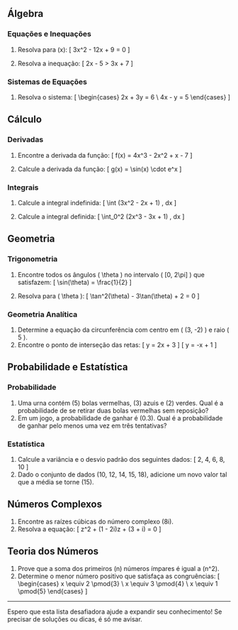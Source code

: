 ## Álgebra

### Equações e Inequações
1. Resolva para \(x\):
   \[
   3x^2 - 12x + 9 = 0
   \]

2. Resolva a inequação:
   \[
   2x - 5 > 3x + 7
   \]

### Sistemas de Equações
1. Resolva o sistema:
   \[
   \begin{cases}
   2x + 3y = 6 \\
   4x - y = 5
   \end{cases}
   \]

## Cálculo

### Derivadas
1. Encontre a derivada da função:
   \[
   f(x) = 4x^3 - 2x^2 + x - 7
   \]

2. Calcule a derivada da função:
   \[
   g(x) = \sin(x) \cdot e^x
   \]

### Integrais
1. Calcule a integral indefinida:
   \[
   \int (3x^2 - 2x + 1) \, dx
   \]

2. Calcule a integral definida:
   \[
   \int_0^2 (2x^3 - 3x + 1) \, dx
   \]

## Geometria

### Trigonometria
1. Encontre todos os ângulos \( \theta \) no intervalo \( [0, 2\pi] \) que satisfazem:
   \[
   \sin(\theta) = \frac{1}{2}
   \]

2. Resolva para \( \theta \):
   \[
   \tan^2(\theta) - 3\tan(\theta) + 2 = 0
   \]

### Geometria Analítica
1. Determine a equação da circunferência com centro em \( (3, -2) \) e raio \( 5 \).
2. Encontre o ponto de interseção das retas:
   \[
   y = 2x + 3
   \]
   \[
   y = -x + 1
   \]

## Probabilidade e Estatística

### Probabilidade
1. Uma urna contém \(5\) bolas vermelhas, \(3\) azuis e \(2\) verdes. Qual é a probabilidade de se retirar duas bolas vermelhas sem reposição?
2. Em um jogo, a probabilidade de ganhar é \(0.3\). Qual é a probabilidade de ganhar pelo menos uma vez em três tentativas?

### Estatística
1. Calcule a variância e o desvio padrão dos seguintes dados:
   \[
   2, 4, 6, 8, 10
   \]
2. Dado o conjunto de dados \(10, 12, 14, 15, 18\), adicione um novo valor tal que a média se torne \(15\).

## Números Complexos
1. Encontre as raízes cúbicas do número complexo \(8i\).
2. Resolva a equação:
   \[
   z^2 + (1 - 2i)z + (3 + i) = 0
   \]

## Teoria dos Números
1. Prove que a soma dos primeiros \(n\) números ímpares é igual a \(n^2\).
2. Determine o menor número positivo que satisfaça as congruências:
   \[
   \begin{cases}
   x \equiv 2 \pmod{3} \\
   x \equiv 3 \pmod{4} \\
   x \equiv 1 \pmod{5}
   \end{cases}
   \]

---

Espero que esta lista desafiadora ajude a expandir seu conhecimento! Se precisar de soluções ou dicas, é só me avisar.
